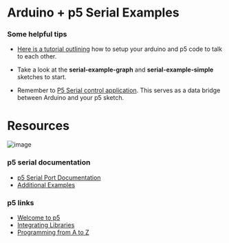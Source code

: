 # Arduino + p5 Serial Examples


### Some helpful tips

- [Here is a tutorial outlining](https://itp.nyu.edu/physcomp/labs/labs-serial-communication/lab-serial-input-to-the-p5-js-ide/) how to setup your arduino and p5 code to talk to each other.

- Take a look at the **serial-example-graph** and **serial-example-simple** sketches to start.

- Remember to [P5 Serial control application](https://github.com/vanevery/p5.serialcontrol/releases). This serves as a data bridge between Arduino and your p5 sketch.



# Resources

![image](https://raw.githubusercontent.com/areaofeffect/hello-world/master/week6/images/render.jpg)

### p5 serial documentation
- [p5 Serial Port Documentation](https://github.com/p5-serial/p5.serialport)
- [Additional Examples](https://github.com/vanevery/p5.serialport/tree/master/examples)


### p5 links

- [Welcome to p5](http://hello.p5js.org/)
- [Integrating Libraries](https://github.com/processing/p5.js/wiki/Integrating-other-libraries)
- [Programming from A to Z](http://shiffman.net/a2z/intro/)


